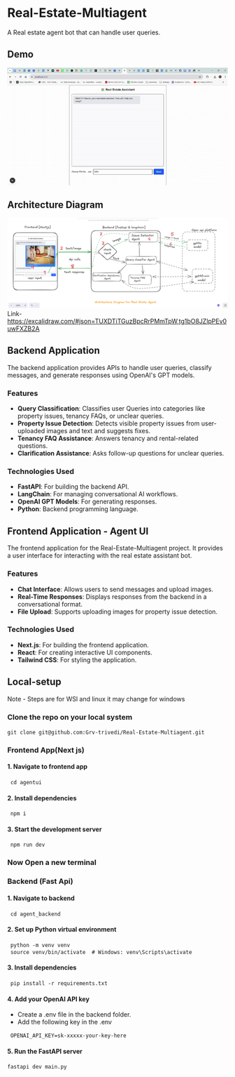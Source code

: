 # Real-Estate-Multiagent

A Real estate agent bot that can handle user queries.

## Demo

![alt text](latest_demo-ezgif.com-optimize.gif)

## Architecture Diagram

![alt text](image.png)
Link- https://excalidraw.com/#json=TUXDTiTGuzBpcRrPMmTpW,tg1bO8JZlpPEv0uwFXZB2A

## Backend Application

The backend application provides APIs to handle user queries, classify messages, and generate responses using OpenAI's GPT models.

### Features

- **Query Classification**: Classifies user Queries into categories like property issues, tenancy FAQs, or unclear queries.
- **Property Issue Detection**: Detects visible property issues from user-uploaded images and text and suggests fixes.
- **Tenancy FAQ Assistance**: Answers tenancy and rental-related questions.
- **Clarification Assistance**: Asks follow-up questions for unclear queries.

### Technologies Used

- **FastAPI**: For building the backend API.
- **LangChain**: For managing conversational AI workflows.
- **OpenAI GPT Models**: For generating responses.
- **Python**: Backend programming language.

## Frontend Application - Agent UI

The frontend application for the Real-Estate-Multiagent project. It provides a user interface for interacting with the real estate assistant bot.

### Features

- **Chat Interface**: Allows users to send messages and upload images.
- **Real-Time Responses**: Displays responses from the backend in a conversational format.
- **File Upload**: Supports uploading images for property issue detection.

### Technologies Used

- **Next.js**: For building the frontend application.
- **React**: For creating interactive UI components.
- **Tailwind CSS**: For styling the application.

## Local-setup

Note - Steps are for WSl and linux it may change for windows

### Clone the repo on your local system

```
git clone git@github.com:Grv-trivedi/Real-Estate-Multiagent.git
```

### Frontend App(Next js)

#### 1. Navigate to frontend app

```
 cd agentui
```

#### 2. Install dependencies

```
 npm i
```

#### 3. Start the development server

```
 npm run dev
```

### Now Open a new terminal

### Backend (Fast Api)

#### 1. Navigate to backend

```
 cd agent_backend
```

#### 2. Set up Python virtual environment

```
 python -m venv venv
 source venv/bin/activate  # Windows: venv\Scripts\activate
```

#### 3. Install dependencies

```
 pip install -r requirements.txt
```

#### 4. Add your OpenAI API key

- Create a .env file in the backend folder.
- Add the following key in the .env

```
 OPENAI_API_KEY=sk-xxxxx-your-key-here
```

#### 5. Run the FastAPI server

```
fastapi dev main.py
```

###
